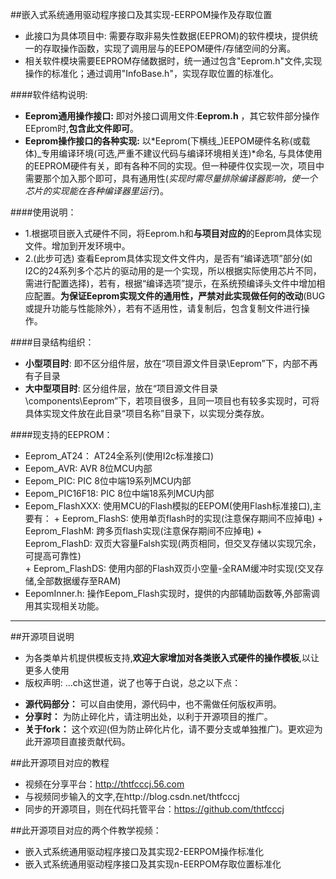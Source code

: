 ﻿##嵌入式系统通用驱动程序接口及其实现-EERPOM操作及存取位置

* 此接口为具体项目中: 需要存取非易失性数据(EEPROM)的软件模块，提供统一的存取操作函数，实现了调用层与的EEPOM硬件/存储空间的分离。
* 相关软件模块需要EEPROM存储数据时，统一通过包含"Eeprom.h"文件,实现操作的标准化；通过调用"InfoBase.h"，实现存取位置的标准化。

####软件结构说明:
  + **Eeprom通用操作接口:**  即对外接口调用文件:**Eeprom.h** ，其它软件部分操作EEprom时,**包含此文件即可**。
  + **Eeprom操作接口的各种实现:** 以*Eeprom(下横线_)EEPOM硬件名称(或载体)_专用编译环境(可选,严重不建议代码与编译环境相关连)*命名, 与具体使用的EEPROM硬件有关，即有各种不同的实现。但一种硬件仅实现一次，项目中需要那个加入那个即可，具有通用性(*实现时需尽量排除编译器影响，使一个芯片的实现能在各种编译器里运行*)。

####使用说明：
 + 1.根据项目嵌入式硬件不同，将Eeprom.h和**与项目对应的**的Eeprom具体实现文件。增加到开发环境中。
 + 2.(此步可选) 查看Eeprom具体实现文件文件内，是否有“编译选项”部分(如I2C的24系列多个芯片的驱动用的是一个实现，所以根据实际使用芯片不同，需进行配置选择)，若有，根据“编译选项”提示，在系统预编译头文件中增加相应配置。**为保证Eeprom实现文件的通用性，严禁对此实现做任何的改动**(BUG或提升功能与性能除外），若有不适用性，请复制后，包含复制文件进行操作。

####目录结构组织：
* **小型项目时**: 即不区分组件层，放在“项目源文件目录\Eeprom”下，内部不再有子目录
* **大中型项目时**: 区分组件层，放在“项目源文件目录\components\Eeprom”下，若项目很多，且同一项目也有较多实现时，可将具体实现文件放在此目录“项目名称”目录下，以实现分类存放。

####现支持的EEPROM：
  *  Eeprom_AT24： AT24全系列(使用I2c标准接口)  
  *  Eepom_AVR:   AVR 8位MCU内部
  *  Eepom_PIC:   PIC 8位中端19系列MCU内部
  *  Eepom_PIC16F18:   PIC 8位中端18系列MCU内部
  *  Eepom_FlashXXX: 使用MCU的Flash模拟的EEPOM(使用Flash标准接口),主要有：
    + Eeprom_FlashS: 使用单页flash时的实现(注意保存期间不应掉电) 
    + Eeprom_FlashM: 跨多页flash实现(注意保存期间不应掉电) 
    + Eeprom_FlashD: 双页大容量Falsh实现(两页相同，但交叉存储以实现冗余，可提高可靠性)  
    + Eeprom_FlashDS: 使用内部的Flash双页小空量-全RAM缓冲时实现(交叉存储,全部数据缓存至RAM)
  * EepomInner.h: 操作Eepom_Flash实现时，提供的内部辅助函数等,外部需调用其实现相关功能。
   
-------------------------------------------------------------------------------

##开源项目说明
* 为各类单片机提供模板支持,**欢迎大家增加对各类嵌入式硬件的操作模板**,以让更多人使用
* 版权声明: ...ch这世道，说了也等于白说，总之以下点：
 + **源代码部分：** 可以自由使用，源代码中，也不需做任何版权声明。
 + **分享时：** 为防止碎化片，请注明出处，以利于开源项目的推广。
 + **关于fork：**  这个欢迎(但为防止碎化片化，请不要分支或单独推广)。更欢迎为此开源项目直接贡献代码。 

##此开源项目对应的教程
* 视频在分享平台：http://thtfcccj.56.com
* 与视频同步输入的文字,在http://blog.csdn.net/thtfcccj
* 同步的开源项目，则在代码托管平台：https://github.com/thtfcccj

##此开源项目对应的两个件教学视频：
* 嵌入式系统通用驱动程序接口及其实现2-EERPOM操作标准化
* 嵌入式系统通用驱动程序接口及其实现n-EERPOM存取位置标准化










